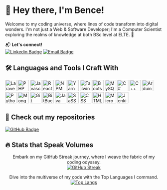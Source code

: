 # 👋 Hey there, I'm Bence!

Welcome to my coding universe, where lines of code transform into digital wonders. I'm not just a Web & Software Developer; I'm a Computer Scientist exploring the realms of knowledge at both BSc level at ELTE. 🚀

📬 **Let's connect!**
<br/>
[![Linkedin Badge](https://img.shields.io/badge/-bonczbe-blue?style=for-the-badge&logo=Linkedin&logoColor=white)](https://www.linkedin.com/in/boncz-bence-7a41a6222)  [![Email Badge](https://img.shields.io/badge/-bonczbe%40gmail.com-FF4088?style=for-the-badge&logo=Gmail&logoColor=white)](mailto:bonczbe@gmail.com)

## 🛠️ Languages and Tools I Craft With
<p align="left">

<p align="left">
<img src="https://cdn.jsdelivr.net/gh/devicons/devicon/icons/laravel/laravel-original-wordmark.svg" width="36" height="36" alt="Laravel"/>
<img src="https://cdn.jsdelivr.net/gh/devicons/devicon/icons/php/php-original.svg" width="36" height="36" alt="PHP"/>
<img src="https://cdn.jsdelivr.net/gh/devicons/devicon/icons/javascript/javascript-original.svg" width="36" height="36" alt="Javascript"/>
<img src="https://cdn.jsdelivr.net/gh/devicons/devicon/icons/react/react-original-wordmark.svg" width="36" height="36" alt="ReactJS & React Native"/>
<img src="https://cdn.jsdelivr.net/gh/devicons/devicon/icons/npm/npm-original-wordmark.svg" width="36" height="36" alt="NPM"/>
<img src="https://cdn.jsdelivr.net/gh/devicons/devicon/icons/yarn/yarn-original.svg" width="36" height="36" alt="Yarn"/>
<img src="https://cdn.jsdelivr.net/gh/devicons/devicon/icons/tailwindcss/tailwindcss-original.svg" width="36" height="36" alt="TailwindCSS"/>
<img src="https://cdn.jsdelivr.net/gh/devicons/devicon/icons/bootstrap/bootstrap-plain-wordmark.svg" width="36" height="36" alt="Bootstrap"/>
<img src="https://cdn.jsdelivr.net/gh/devicons/devicon/icons/mysql/mysql-original-wordmark.svg" width="36" height="36" alt="MySQL"/>
<img src="https://cdn.jsdelivr.net/gh/devicons/devicon/icons/csharp/csharp-plain.svg" width="36" height="36" alt="C#"/>
<img src="https://cdn.jsdelivr.net/gh/devicons/devicon/icons/cplusplus/cplusplus-plain.svg" width="36" height="36" alt="C++"/>
<img src="https://cdn.jsdelivr.net/gh/devicons/devicon/icons/arduino/arduino-original.svg" width="36" height="36" alt="Arduino"/>
<img src="https://cdn.jsdelivr.net/gh/devicons/devicon/icons/python/python-original-wordmark.svg" width="36" height="36" alt="Python"/>
<img src="https://cdn.jsdelivr.net/gh/devicons/devicon/icons/mongodb/mongodb-original-wordmark.svg" width="36" height="36" alt="MongoDB"/>
<img src="https://cdn.jsdelivr.net/gh/devicons/devicon/icons/git/git-original-wordmark.svg" width="36" height="36" alt="Git"/>
<img src="https://cdn.jsdelivr.net/gh/devicons/devicon/icons/bitbucket/bitbucket-original.svg" width="36" height="36" alt="BitBucket"/>
<img src="https://cdn.jsdelivr.net/gh/devicons/devicon/icons/java/java-original.svg" width="36" height="36" alt="Java"/>
<img src="https://cdn.jsdelivr.net/gh/devicons/devicon/icons/sass/sass-original.svg" width="36" height="36" alt="SaSS"/>
<img src="https://cdn.jsdelivr.net/gh/devicons/devicon/icons/css3/css3-original-wordmark.svg" width="36" height="36" alt="CSS"/>
<img src="https://cdn.jsdelivr.net/gh/devicons/devicon/icons/html5/html5-original-wordmark.svg" width="36" height="36" alt="HTML5"/>
<img src="https://cdn.jsdelivr.net/gh/devicons/devicon/icons/microsoftsqlserver/microsoftsqlserver-plain-wordmark.svg" width="36" height="36" alt="Microsoft SQL Server"/>
<img src="https://cdn.jsdelivr.net/gh/devicons/devicon/icons/jenkins/jenkins-original.svg" width="36" height="36" alt="Jenkins"/>
</p>


## 📂 Check out my repositories

[![GitHub Badge](https://img.shields.io/badge/-Check%20out%20my%20repositories-4C1F1F?style=for-the-badge&logo=GitHub&logoColor=white)](https://github.com/bonczbe?tab=repositories)

## 🔥 Stats that Speak Volumes

<div align="center">

Embark on my GitHub Streak journey, where I weave the fabric of my coding odyssey.
<br/>
[![GitHub Streak](https://streak-stats.demolab.com?user=bonczbe&theme=dark&hide_border=true&date_format=%5BY%20%5DM%20j)](https://git.io/streak-stats)

Dive into the multiverse of my code with the Top Languages I command.
<br/>
[![Top Langs](https://github-readme-stats.vercel.app/api/top-langs/?username=bonczbe&show_icons=true&theme=tokyonight)](https://github.com/anuraghazra/github-readme-stats)

</div>
